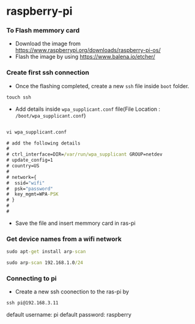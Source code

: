 # raspberry-pi

### To Flash memmory card

- Download the image from https://www.raspberrypi.org/downloads/raspberry-pi-os/
- Flash the image by using https://www.balena.io/etcher/


### Create first ssh connection
- Once the flashing completed, create a new `ssh` file inside `boot` folder.
```cmd
touch ssh
```
- Add details inside `wpa_supplicant.conf` file(File Location : `/boot/wpa_supplicant.conf`)

```cmd

vi wpa_supplicant.conf

# add the following details
#
# ctrl_interface=DIR=/var/run/wpa_supplicant GROUP=netdev
# update_config=1
# country=US
#
# network={
#  ssid="wifi"
#  psk="password"
#  key_mgmt=WPA-PSK	
# }
#
#
```
- Save the file and insert memmory card in ras-pi

### Get device names from a wifi network

```cmd
sudo apt-get install arp-scan

sudo arp-scan 192.168.1.0/24

```
### Connecting to pi

- Create a new ssh coonection to the ras-pi by 

```cmd
ssh pi@192.168.3.11
```
default username: pi
default password: raspberry

